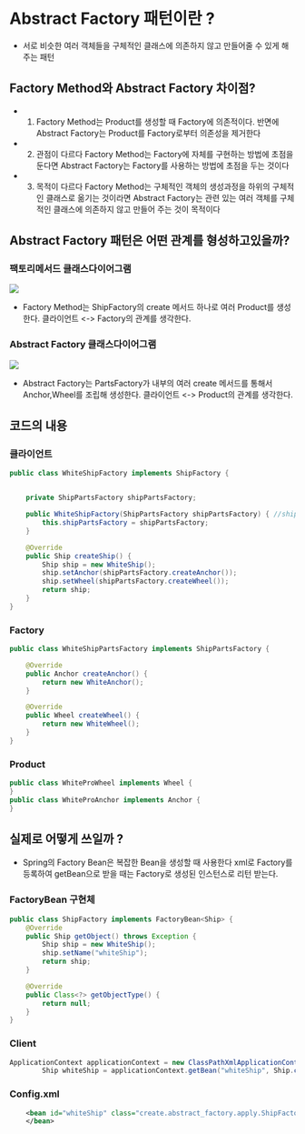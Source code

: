 # Abstract Factory 패턴이란 ?

- 서로 비슷한 여러 객체들을 구체적인 클래스에 의존하지 않고 만들어줄 수 있게 해주는 패턴

## Factory Method와 Abstract Factory 차이점?

- 1. Factory Method는 Product를 생성할 때 Factory에 의존적이다. 반면에 Abstract Factory는
Product를 Factory로부터 의존성을 제거한다


- 2. 관점이 다르다 Factory Method는 Factory에 자체를 구현하는 방법에 초점을 둔다면 Abstract Factory는 Factory를 사용하는 방법에 초점을 두는 것이다


- 3. 목적이 다르다 Factory Method는 구체적인 객체의 생성과정을 하위의 구체적인 클래스로 옮기는 것이라면 Abstract Factory는 관련 있는 여러 객체를 구체적인 클래스에 의존하지 않고 만들어 주는 것이 목적이다

## Abstract Factory 패턴은 어떤 관계를 형성하고있을까?

### 팩토리메서드 클래스다이어그램
        
![](https://velog.velcdn.com/images/ddh963963/post/bce28559-6756-47e9-90a5-edb7361a6ab3/image.png)

- Factory Method는 ShipFactory의 create 메서드 하나로 여러 Product를 생성한다.
클라이언트 <-> Factory의 관계를 생각한다.


### Abstract Factory 클래스다이어그램
        
![](https://velog.velcdn.com/images/ddh963963/post/85de3477-ce16-4b69-aae8-36034aa607f3/image.png)


- Abstract Factory는 PartsFactory가 내부의 여러 create 메서드를 통해서 Anchor,Wheel를 조립해 생성한다.
클라이언트 <-> Product의 관계를 생각한다.


  
## 코드의 내용
### 클라이언트

``` java
public class WhiteShipFactory implements ShipFactory {


    private ShipPartsFactory shipPartsFactory;

    public WhiteShipFactory(ShipPartsFactory shipPartsFactory) { //shipPartsFactory를 DI해줌
        this.shipPartsFactory = shipPartsFactory;
    }

    @Override
    public Ship createShip() {
        Ship ship = new WhiteShip();
        ship.setAnchor(shipPartsFactory.createAnchor());
        ship.setWheel(shipPartsFactory.createWheel());
        return ship;
    }
}

```

### Factory

``` java
public class WhiteShipPartsFactory implements ShipPartsFactory {

    @Override
    public Anchor createAnchor() {
        return new WhiteAnchor();
    }

    @Override
    public Wheel createWheel() {
        return new WhiteWheel();
    }
}

```

### Product

``` java
public class WhiteProWheel implements Wheel {
}
public class WhiteProAnchor implements Anchor {
}

```






## 실제로 어떻게 쓰일까 ?
    
- Spring의 Factory Bean은 복잡한 Bean을 생성할 때 사용한다 xml로 Factory를 등록하여 getBean으로 받을 때는 Factory로 생성된 인스턴스로 리턴 받는다.


### FactoryBean 구현체
```java
public class ShipFactory implements FactoryBean<Ship> {
    @Override
    public Ship getObject() throws Exception {
        Ship ship = new WhiteShip();
        ship.setName("whiteShip");
        return ship;
    }

    @Override
    public Class<?> getObjectType() {
        return null;
    }
}
```    
### Client

```java
ApplicationContext applicationContext = new ClassPathXmlApplicationContext("config.xml");
        Ship whiteShip = applicationContext.getBean("whiteShip", Ship.class);
```    


### Config.xml
```xml
    <bean id="whiteShip" class="create.abstract_factory.apply.ShipFactory">
    </bean>
```    
